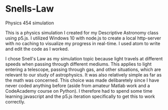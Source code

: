 # Snells-Law
Physics 454 simulation

This is a physics simulation I created for my Descriptive Astronomy class using p5.js. 
I utilized Windows 10 with node.js to create a local http-server with no caching to visualize my progress in real-time.
I used atom to write and edit the code as I worked.

I chose Snell's Law as my simulation topic because light travels at different speeds when passing through different mediums. This applies to light entering a telescope, passing through gas, and other situations, which are relevant to our study of astrophysics.
It was also relatively simple as far as the math was concerned. This choice was made delibaretely since I have never coded anything before (aside from amateur Matlab work and a CodeAcademy course on Python). I therefore had to spend some time learning javascript and the p5.js iteration specifically to get this to work correctly.
